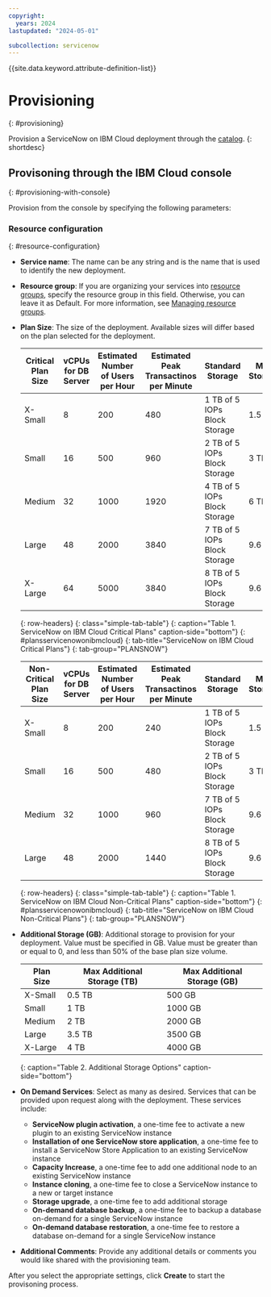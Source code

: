 ```yaml
---
copyright:
  years: 2024
lastupdated: "2024-05-01"

subcollection: servicenow
---
```


{{site.data.keyword.attribute-definition-list}}

# Provisioning
{: #provisioning}

Provision a ServiceNow on IBM Cloud deployment through the [catalog](https://test.cloud.ibm.com/catalog/services/servicenow-on-ibm-cloud).
{: shortdesc}

## Provisoning through the IBM Cloud console
{: #provisioning-with-console}

Provision from the console by specifying the following parameters:

### Resource configuration
{: #resource-configuration}

- **Service name**: The name can be any string and is the name that is used to identify the new deployment.
- **Resource group**: If you are organizing your services into [resource groups](https://cloud.ibm.com/docs/account?topic=account-account_setup), specify the resource group in this field. Otherwise, you can leave it as Default. For more information, see [Managing resource groups](https://cloud.ibm.com/docs/account?topic=account-rgs).
- **Plan Size**: The size of the deployment. Available sizes will differ based on the plan selected for the deployment.

    | Critical Plan Size | vCPUs for DB Server | Estimated Number of Users per Hour | Estimated Peak Transactinos per Minute | Standard Storage             | Max Storage |
    | ------------------ | ------------------- | ---------------------------------- | -------------------------------------- | ---------------------------- | ----------- |
    | X-Small            | 8                   | 200                                | 480                                    | 1 TB of 5 IOPs Block Storage | 1.5 TB      |
    | Small              | 16                  | 500                                | 960                                    | 2 TB of 5 IOPs Block Storage | 3 TB        |
    | Medium             | 32                  | 1000                               | 1920                                   | 4 TB of 5 IOPs Block Storage | 6 TB        |
    | Large              | 48                  | 2000                               | 3840                                   | 7 TB of 5 IOPs Block Storage | 9.6 TB      |
    | X-Large            | 64                  | 5000                               | 3840                                   | 8 TB of 5 IOPs Block Storage | 9.6 TB      |
    {: row-headers}
    {: class="simple-tab-table"}
    {: caption="Table 1. ServiceNow on IBM Cloud Critical Plans" caption-side="bottom"}
    {: #plansservicenowonibmcloud}
    {: tab-title="ServiceNow on IBM Cloud Critical Plans"}
    {: tab-group="PLANSNOW"}

    | Non-Critical Plan Size | vCPUs for DB Server | Estimated Number of Users per Hour | Estimated Peak Transactinos per Minute | Standard Storage             | Max Storage |
    | ---------------------- | ------------------- | ---------------------------------- | -------------------------------------- | ---------------------------- | ----------- |
    | X-Small                | 8                   | 200                                | 240                                    | 1 TB of 5 IOPs Block Storage | 1.5 TB      |
    | Small                  | 16                  | 500                                | 480                                    | 2 TB of 5 IOPs Block Storage | 3 TB        |
    | Medium                 | 32                  | 1000                               | 960                                    | 7 TB of 5 IOPs Block Storage | 9.6 TB      |
    | Large                  | 48                  | 2000                               | 1440                                   | 8 TB of 5 IOPs Block Storage | 9.6 TB      |
    {: row-headers}
    {: class="simple-tab-table"}
    {: caption="Table 1. ServiceNow on IBM Cloud Non-Critical Plans" caption-side="bottom"}
    {: #plansservicenowonibmcloud}
    {: tab-title="ServiceNow on IBM Cloud Non-Critical Plans"}
    {: tab-group="PLANSNOW"}

- **Additional Storage (GB)**: Additional storage to provision for your deployment. Value must be specified in GB. Value must be greater than or equal to 0, and less than 50% of the base plan size volume.

    | Plan Size | Max Additional Storage (TB) | Max Additional Storage (GB) |
    | --------- | --------------------------- | --------------------------- |
    | X-Small   | 0.5 TB                      | 500 GB                      |
    | Small     | 1 TB                        | 1000 GB                     |
    | Medium    | 2 TB                        | 2000 GB                     |
    | Large     | 3.5 TB                      | 3500 GB                     |
    | X-Large   | 4 TB                        | 4000 GB                     |
    {: caption="Table 2. Additional Storage Options" caption-side="bottom"}

- **On Demand Services**: Select as many as desired. Services that can be provided upon request along with the deployment. These services include:

    - **ServiceNow plugin activation**, a one-time fee to activate a new plugin to an existing ServiceNow instance
    - **Installation of one ServiceNow store application**, a one-time fee to install a ServiceNow Store Application to an existing ServiceNow instance
    - **Capacity Increase**, a one-time fee to add one additional node to an existing ServiceNow instance
    - **Instance cloning**, a one-time fee to close a ServiceNow instance to a new or target instance
    - **Storage upgrade**, a one-time fee to add additional storage
    - **On-demand database backup**, a one-time fee to backup a database on-demand for a single ServiceNow instance
    - **On-demand database restoration**, a one-time fee to restore a database on-demand for a single ServiceNow instance

- **Additional Comments**: Provide any additional details or comments you would like shared with the provisioning team.

After you select the appropriate settings, click **Create** to start the provisoning process.
